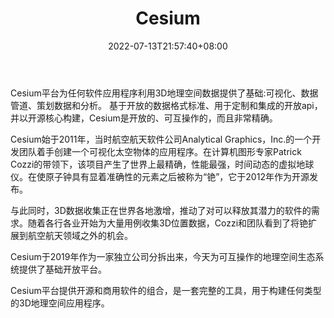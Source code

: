 ﻿---
weight: 
title: "Cesium"
description: "The Cesium platform provides the foundations any software application needs to utilize 3D geospatial data: visualization, data pipelines, curated data, and analytics. Based on open standards for data formats, open APIs for customization and integration, and built with an open source core, Cesium is open, interoperable, and incredibly precise."
date: 2022-07-13T21:57:40+08:00
lastmod: 2022-07-13T16:45:40+08:00
draft: false
authors: ["MineW"]
featuredImage: "270.png"
link: "https://www.cesium.com/"
tags: ["Cesium","开发者服务"]
categories: ["navigation"]
navigation: ["开发者服务"]
lightgallery: true
toc: true
pinned: false
recommend: false
recommend1: false
---
Cesium平台为任何软件应用程序利用3D地理空间数据提供了基础:可视化、数据管道、策划数据和分析。 基于开放的数据格式标准、用于定制和集成的开放api，并以开源核心构建，Cesium是开放的、可互操作的，而且非常精确。

Cesium始于2011年，当时航空航天软件公司Analytical Graphics，Inc.的一个开发团队着手创建一个可视化太空物体的应用程序。在计算机图形专家Patrick Cozzi的带领下，该项目产生了世界上最精确，性能最强，时间动态的虚拟地球仪。在使原子钟具有显着准确性的元素之后被称为“铯”，它于2012年作为开源发布。

与此同时，3D数据收集正在世界各地激增，推动了对可以释放其潜力的软件的需求。随着各行各业开始为大量用例收集3D位置数据，Cozzi和团队看到了将铯扩展到航空航天领域之外的机会。

Cesium于2019年作为一家独立公司分拆出来，今天为可互操作的地理空间生态系统提供了基础开放平台。

Cesium平台提供开源和商用软件的组合，是一套完整的工具，用于构建任何类型的3D地理空间应用程序。